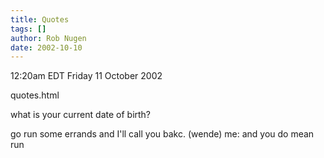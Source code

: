 ```yaml
---
title: Quotes
tags: []
author: Rob Nugen
date: 2002-10-10
---
```


<p class=date>12:20am EDT Friday 11 October 2002</p>

<p>quotes.html

what is your current date of birth?

go run some errands and I'll call you bakc.  (wende)   me: and you do
mean run
</p>
